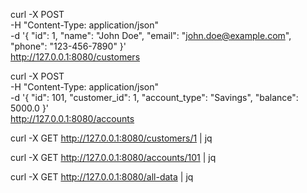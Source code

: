 curl -X POST \
-H "Content-Type: application/json" \
-d '{
"id": 1,
"name": "John Doe",
"email": "john.doe@example.com",
"phone": "123-456-7890"
}' \
http://127.0.0.1:8080/customers

curl -X POST \
-H "Content-Type: application/json" \
-d '{
"id": 101,
"customer_id": 1,
"account_type": "Savings",
"balance": 5000.0
}' \
http://127.0.0.1:8080/accounts

curl -X GET http://127.0.0.1:8080/customers/1 | jq

curl -X GET http://127.0.0.1:8080/accounts/101 | jq

curl -X GET http://127.0.0.1:8080/all-data | jq
